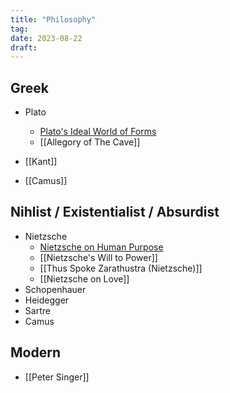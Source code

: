 ```yaml
---
title: "Philosophy"
tag:
date: 2023-08-22
draft:
---
```


## Greek
- Plato
	- [Plato's Ideal World of Forms](Philosophy/Plato's%20Ideal%20World%20of%20Forms.md)
	- [[Allegory of The Cave]]

- [[Kant]]
- [[Camus]]

## Nihlist / Existentialist / Absurdist
- Nietzsche
	- [Nietzsche on Human Purpose](Philosophy/Nietzsche%20on%20Human%20Purpose.md)
	- [[Nietzsche's Will to Power]]
	- [[Thus Spoke Zarathustra (Nietzsche)]]
	- [[Nietzsche on Love]]
- Schopenhauer
- Heidegger
- Sartre
- Camus

## Modern
- [[Peter Singer]]
